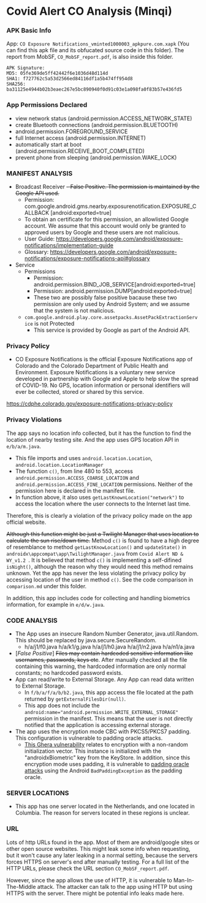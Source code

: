 <!-- # Instuction from slack
When you analyze an app, don't have to write the report straightaway. Note the following:
1. What permissions are being used
2. What features of the device the app is using (e.g., storage, Bluetooth, location, etc.)
3. What is the app's privacy policy.
4. Is the app violating its own privacy policy. How?

For each app, keep a note of these points. At the end of the semester you should compile them in a report.  -->

# Covid Alert CO Analysis (Minqi) 
### APK Basic Info
App: `CO Exposure Notifications_vminted1000003_apkpure.com.xapk` (You can find this apk file and its obfucated source code in this folder). The report from MobSF, ```CO_MobSF_report.pdf```, is also inside this folder. 

```
APK Signature:
MD5: 05fe369de5ff42442f6e1036d48d114d
SHA1: f727762c5a53d2566ed84116df1a5b474ff954d8
SHA256: ba31125e4944b02b3eaec267e5bc890940f0d91c03e1a098fa0f83b57e436fd5
```

### App Permissions Declared
  - view network status (android.permission.ACCESS_NETWORK_STATE)
  - create Bluetooth connections (android.permission.BLUETOOTH)
  - android.permission.FOREGROUND_SERVICE
  - full Internet access (android.permission.INTERNET)
  - automatically start at boot (android.permission.RECEIVE_BOOT_COMPLETED)
  - prevent phone from sleeping (android.permission.WAKE_LOCK)

### MANIFEST ANALYSIS
 - Broadcast Receiver
   ~~- False Positive. The permission is maintained by the Google API used.~~ 
   - Permission: com.google.android.gms.nearby.exposurenotification.EXPOSURE_CALLBACK
   [android:exported=true]
   - To obtain an certificate for this permission, an allowlisted Google account. We assume that this account would only be granted to approved users by Google and these users are not malicious. 
   - User Guide: https://developers.google.com/android/exposure-notifications/implementation-guide
   - Glossary: https://developers.google.com/android/exposure-notifications/exposure-notifications-api#glossary
 - Service 
    - Permissions
      - Permission: android.permission.BIND_JOB_SERVICE[android:exported=true] 
      - Permission: android.permission.DUMP[android:exported=true]
      - These two are possibly false positive bacause these two permission are only used by Android System; and we assume that the system is not malicious.
    - `com.google.android.play.core.assetpacks.AssetPackExtractionService` is not Protected
      - This service is provided by Google as part of the Android API.


 
### Privacy Policy
- CO Exposure Notifications is the official Exposure Notifications app of Colorado and the Colorado Department of Public Health and Environment. Exposure Notifications is a voluntary new service developed in partnership with Google and Apple to help slow the spread of COVID-19. No GPS, location information or personal identifiers will ever be collected, stored or shared by this service. 

https://cdphe.colorado.gov/exposure-notifications-privacy-policy

### Privacy Violations
The app says no location info collected, but it has the function to find the location of nearby testing site. And the app uses GPS location API in `e/b/a/m.java`.
- This file imports and uses `android.location.Location`, `android.location.LocationManager`
- The function `c()`, from line 480 to 553, access `android.permission.ACCESS_COARSE_LOCATION` and `android.permission.ACCESS_FINE_LOCATION` permissions. Neither of the permission here is declared in the manifest file.
- In function above, it also uses `getLastKnownLocation("network")` to access the location where the user connects to the Internet last time.

Therefore, this is clearly a violation of the privacy policy made on the app official website.

~~Although this function might be just a Twilight Manager that uses location to calculate the sun rise/down time.~~
Method `c()` is found to have a high degree of resemblance to method `getLastKnowLocation()` and `updateState()` in `androidx\appcompat\app\TwilightManager.java` from `Covid Alert ND & WY_v1.2 `. It is believed that method `c()` is implementing a self-difined `isNight()`, although the reason why they would need this method remains unknown. Yet the app has never the less violating the privacy policy by accessing location of the user in method `c()`. See the code comparison in `comparison.md` under this folder.

In addition, this app includes code for collecting and handling biometrics information, for example in `e/d/w.java`.

### CODE ANALYSIS
- The App uses an insecure Random Number Generator, java.util.Random. This should be replaced by java.secure.SecureRandom.
  - h/a/j1/f0.java
    h/a/k1/g.java
    h/a/j1/h0.java
    h/a/j1/n2.java
    h/a/n1/a.java
- [*False Positive*] ~~Files may contain hardcoded sensitive information like usernames, passwords, keys etc~~. After manually checked all the file containing this warning, the hardcoded information are only normal constants; no hardcoded password exists.
- App can read/write to External Storage. Any App can read data written to External Storage.
    - In `f/b/a/f/a/b/b2.java`, this app access the file located at the path returned by `getExternalFilesDir(null)`.
    - This app does not include the `android:name="android.permission.WRITE_EXTERNAL_STORAGE"` permission in the manifest. This means that the user is not directly notified that the application is accessing external storage.
- The app uses the encryption mode CBC with PKCS5/PKCS7 padding. This configuration is vulnerable to padding oracle attacks.
  - [This Ghera vulnerability](https://bitbucket.org/secure-it-i/android-app-vulnerability-benchmarks/src/master/Crypto/BlockCipher-NonRandomIV-InformationExposure-Lean/) relates to encryption with a non-random initialization vector. This instance is initialized with the "androidxBiometric" key from the KeyStore. In addition, since this encryption mode uses padding, it is vulnerable to [padding oracle attacks](https://en.wikipedia.org/wiki/Padding_oracle_attack) using the Android `BadPaddingException` as the padding oracle.
<!-- - [*False Positive*]~~App uses SQLite Database and execute raw SQL query.~~
  - In `b/s/f.java`, when there is a `execSQL()`, the functions only take in an int and SQLiteDatabase; since we can't do any SQL injection with an int as input, this rawSQL seems to be safe. There is another variable `f2464b` contained an array of Strings. After manually checked all the places that uses this f class:
  ```
  .\gov\michigan\MiCovidExposure\storage\ExposureNotificationDatabase_Impl.java
  .\androidx\work\impl\WorkDatabase_Impl.java
  ```
  The input string array used in both file is hardcoded and then passed to `f2464b`; therefore, this variable should be safe from any injection as well. -->
<!-- - [*False Positive*] ~~App creates temp file. Sensitive information should never be written into a temp file.~~
  - In `b/q/d.java`, the function `public static void a(ZipFile zipFile, ZipEntry zipEntry, File file, String str)` creates the temp file to temperarely store the data from ZipFile input stream.
  - In `b/s/l.java`, the function `public final void a(File file)` uses the temp file to store the input `file`. This function is called in `b\s\l.java` function `public final void b()` to copy database file.
  - In both case, the temperary files are deleted after use. -->




### SERVER LOCATIONS
- This app has one server located in the Netherlands, and one located in Columbia. The reason for servers located in these regions is unclear.

### URL
Lots of http URLs found in the app. Most of them are android/google sites or other open source websites. This might leak some info when requesting, but it won't cause any later leaking in a normal setting, because the servers forces HTTPS on server's end after manually testing. For a full list of the HTTP URLs, please check the URL section `CO_MobSF_report.pdf`.

However, since the app allows the use of HTTP, it is vulnerable to Man-In-The-Middle attack. The attacker can talk to the app using HTTP but using HTTPS with the server. There might be potential info leaks made here.
